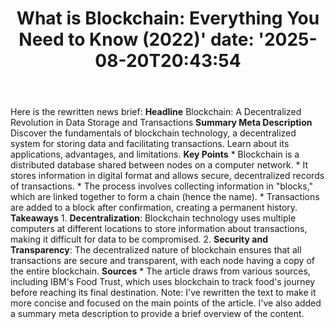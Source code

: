 ﻿---
title: "What is Blockchain: Everything You Need to Know (2022)'
date: '2025-08-20T20:43:54"
category: "Markets"
summary: ""
slug: "what is blockchain everything you need to know 2022"
source_urls:
  - "https://techncruncher.blogspot.com/2022/04/what-is-blockchain-everything-you-need.html"
seo:
  title: "What is Blockchain: Everything You Need to Know (2022) | Hash n Hedge'
  description: '"
  keywords: ["news", "markets", "brief"]
---
Here is the rewritten news brief:  **Headline** Blockchain: A Decentralized Revolution in Data Storage and Transactions  **Summary Meta Description** Discover the fundamentals of blockchain technology, a decentralized system for storing data and facilitating transactions. Learn about its applications, advantages, and limitations.  **Key Points**  * Blockchain is a distributed database shared between nodes on a computer network. * It stores information in digital format and allows secure, decentralized records of transactions. * The process involves collecting information in "blocks," which are linked together to form a chain (hence the name). * Transactions are added to a block after confirmation, creating a permanent history.  **Takeaways**  1. **Decentralization**: Blockchain technology uses multiple computers at different locations to store information about transactions, making it difficult for data to be compromised. 2. **Security and Transparency**: The decentralized nature of blockchain ensures that all transactions are secure and transparent, with each node having a copy of the entire blockchain.  **Sources**  * The article draws from various sources, including IBM's Food Trust, which uses blockchain to track food's journey before reaching its final destination.  Note: I've rewritten the text to make it more concise and focused on the main points of the article. I've also added a summary meta description to provide a brief overview of the content. 
